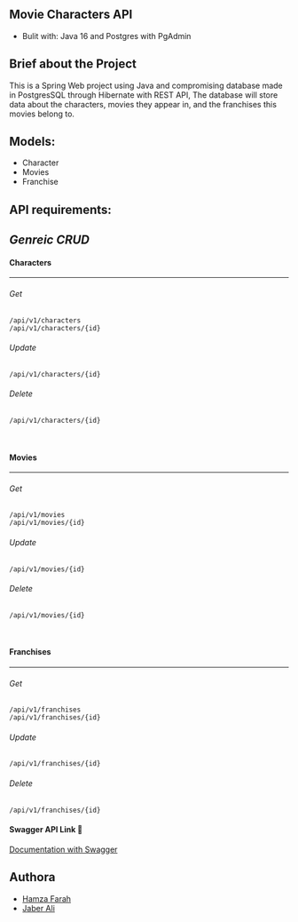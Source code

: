 **Movie Characters API**
-
* Bulit with: 
Java 16 and
Postgres with PgAdmin

Brief about the Project
-
This is a Spring Web project using Java and compromising database made in PostgresSQL
 through Hibernate with REST API, The database will store data about the characters, movies they appear in,
and the franchises this movies belong to.

Models:
-
 * Character
 * Movies 
 * Franchise

API requirements:
-

*Genreic CRUD*
-

#### Characters

<hr />

###### Get
```
/api/v1/characters
/api/v1/characters/{id}
```
###### Update
```
/api/v1/characters/{id}
```
###### Delete
```
/api/v1/characters/{id}
```
<br />

#### Movies

<hr />

###### Get
```
/api/v1/movies
/api/v1/movies/{id}
```
###### Update
```
/api/v1/movies/{id}
```
###### Delete
```
/api/v1/movies/{id} 
```
 <br />

#### Franchises

<hr />

###### Get
```
/api/v1/franchises
/api/v1/franchises/{id}
```
###### Update
```
/api/v1/franchises/{id}
```
###### Delete
```
/api/v1/franchises/{id}
```

#### Swagger API Link  📄
[Documentation with Swagger](http://localhost:8080/swagger-ui/index.html?configUrl=/v3/api-docs/swagger-config)


## Authora
- [Hamza Farah](https://github.com/Hamza1001101)
- [Jaber Ali](https://github.com/Jaber-Ali)

